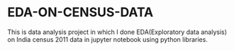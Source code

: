# EDA-ON-CENSUS-DATA
This is data analysis project in which I done EDA(Exploratory data analysis) on India census 2011 data in jupyter notebook using python libraries.

